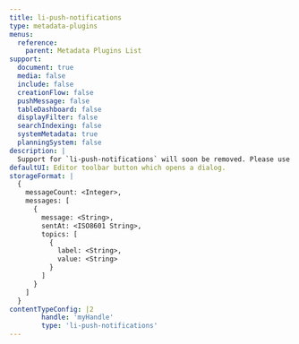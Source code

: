 ```yaml
---
title: li-push-notifications
type: metadata-plugins
menus:
  reference:
    parent: Metadata Plugins List
support:
  document: true
  media: false
  include: false
  creationFlow: false
  pushMessage: false
  tableDashboard: false
  displayFilter: false
  searchIndexing: false
  systemMetadata: true
  planningSystem: false
description: |
  Support for `li-push-notifications` will soon be removed. Please use `li-push-messages` instead.
defaultUI: Editor toolbar button which opens a dialog.
storageFormat: |
  {
    messageCount: <Integer>,
    messages: [
      {
        message: <String>,
        sentAt: <ISO8601 String>,
        topics: [
          {
            label: <String>,
            value: <String>
          }
        ]
      }
    ]
  }
contentTypeConfig: |2
        handle: 'myHandle'
        type: 'li-push-notifications'
---
```

